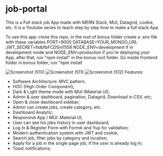 # job-portal
This is a Full stack job App made with MERN Stack, MUI, Datagrid, cookie, etc. It is a Youtube series to teach step by step how to make a full stack App

To use this app: clone this repo, in the root of bonus folder create a .env file with these variables PORT=9000 DATABASE=YOUR_MONGO_URL JWT_SECRET=fidbfbFCDSm1558 NODE_ENV=development if in development mode and NODE_ENV=production if you're deploying your App; after that, run "npm install" in the bonus root folder. Go inside frontend folder in bonus folder, run "npm install 

![Screenshot (510)](https://github.com/user-attachments/assets/c7882e72-7931-474d-b802-c55e196d0648)
![Screenshot (511)](https://github.com/user-attachments/assets/ceff1ced-b8eb-4ab8-a6e2-3e153479cd93)
![Screenshot (512)](https://github.com/user-attachments/assets/7adb994f-3f40-4689-87a1-8c9e2df815f5)
Features:
- Software Architecture: MVC pattern;
- HOC (High Order Component);
- Dark & Light theme mode with MUI (Material UI);
- Admin & user dashboard, pagination, Datagrid, Download in CSV, etc;
- Open & close dashboard sidebar;
- Admin can create jobs, create category, etc.
- Dashboard Analytic;
- Responsive App / MUI: Material UI;
- User can see his jobs history in user dashboard;
- Log In & Register Form with Formik and Yup for validation;
- Modern authentication system with JWT and cookie;
- Search job, filter jobs by category and location;
- Apply for a job in the single page job, if the user is already log In;
- Toast notifications;
